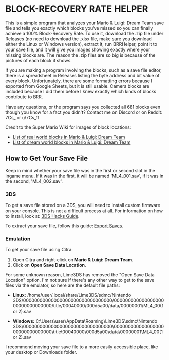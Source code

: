 # BLOCK-RECOVERY RATE HELPER

This is a simple program that analyzes your Mario & Luigi: Dream Team save file and tells you exactly which blocks you've missed so you can finally achieve a 100% Block-Recovery Rate. To use it, download the .zip file under Releases (no need to download the .xlsx file, make sure you download either the Linux or Windows version), extract it, run BRRHelper, point it to your save file, and it will give you images showing exactly where your missing blocks are. The reason the .zip files are so big is because of the pictures of each block it shows.

If you are making a program involving the blocks, such as a save file editor, there is a spreadsheet in Releases listing the byte address and bit value of every block. Unfortunately, there are some formatting errors because I exported from Google Sheets, but it is still usable. Camera blocks are included because I did them before I knew exactly which kinds of blocks contribute to BRR.

Have any questions, or the program says you collected all 681 blocks even though you know for a fact you didn't? Contact me on Discord or on Reddit: 7Cs_ or u/7Cs_11

Credit to the Super Mario Wiki for images of block locations:
- [List of real world blocks in Mario & Luigi: Dream Team](https://www.mariowiki.com/List_of_real_world_blocks_in_Mario_%26_Luigi:_Dream_Team)
- [List of dream world blocks in Mario & Luigi: Dream Team](https://www.mariowiki.com/List_of_Dream_World_blocks_in_Mario_%26_Luigi:_Dream_Team_)


## How to Get Your Save File

Keep in mind whether your save file was in the first or second slot in the ingame menu. If it was in the first, it will be named 'ML4_001.sav', if it was in the second, 'ML4_002.sav'.

### 3DS

To get a save file stored on a 3DS, you will need to install custom firmware on your console. This is not a difficult process at all. For information on how to install, look at: [3DS Hacks Guide](https://3ds.hacks.guide/).

To extract your save file, follow this guide: [Export Saves](https://wiki.hacks.guide/wiki/3DS:Export_saves).

### Emulation

To get your save file using Citra:

1. Open Citra and right-click on **Mario & Luigi: Dream Team**.
2. Click on **Open Save Data Location**.

For some unknown reason, Lime3DS has removed the "Open Save Data Location" option. I'm not sure if there's any other way to get to the save files via the emulator, so here are the default file paths:

- **Linux:** /home/user/.local/share/Lime3DS/sdmc/Nintendo 3DS/00000000000000000000000000000000/00000000000000000000000000000000/title/00040000/000d5a00/data/00000001/ML4_00(1 or 2).sav

- **Windows:** C:\Users\user\AppData\Roaming\Lime3DS\sdmc\Nintendo 3DS\00000000000000000000000000000000\00000000000000000000000000000000\title\00040000\000d5a00\data\00000001\ML4_00(1 or 2).sav

I recommend moving your save file to a more easily accessible place, like your desktop or Downloads folder.
